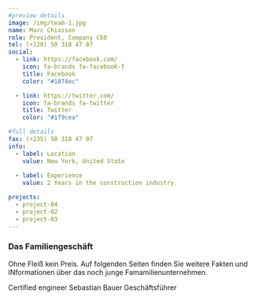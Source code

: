 ```yaml
---
#preview details
image: /img/team-1.jpg
name: Marc Chiasson
role: President, Company CEO
tel: (+120) 50 318 47 07
social:
  - link: https://facebook.com/
    icon: fa-brands fa-facebook-f
    title: Facebook
    color: "#1874ec"

  - link: https://twitter.com/
    icon: fa-brands fa-twitter
    title: Twitter
    color: "#1f9cea"

#full details
fax: (+235) 50 318 47 07
info:
  - label: Location
    value: New York, United State
  
  - label: Experience
    value: 2 Years in the construction industry.

projects: 
  - project-04
  - project-02
  - project-03
---
```


### Das Familiengeschäft

Ohne Fleiß kein Preis. Auf folgenden Seiten finden Sie weitere Fakten und INformationen über das noch junge Famamilienunternehmen. 

Certified engineer Sebastian Bauer
Geschäftsführer